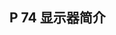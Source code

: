 

## P 74 显示器简介



























































































































































